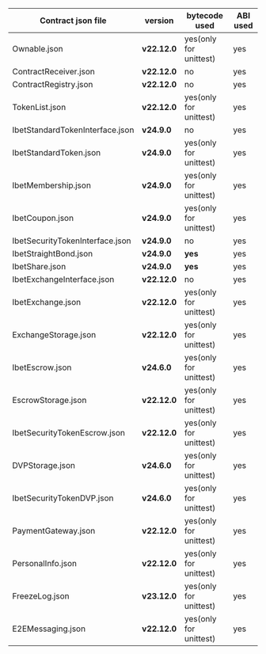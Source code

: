 | Contract json file              | version      | bytecode used          | ABI used |
|---------------------------------|--------------|------------------------|----------|
| Ownable.json                    | **v22.12.0** | yes(only for unittest) | yes      |
| ContractReceiver.json           | **v22.12.0** | no                     | yes      |
| ContractRegistry.json           | **v22.12.0** | no                     | yes      |
| TokenList.json                  | **v22.12.0** | yes(only for unittest) | yes      |
| IbetStandardTokenInterface.json | **v24.9.0**  | no                     | yes      |
| IbetStandardToken.json          | **v24.9.0**  | yes(only for unittest) | yes      |
| IbetMembership.json             | **v24.9.0**  | yes(only for unittest) | yes      |
| IbetCoupon.json                 | **v24.9.0**  | yes(only for unittest) | yes      |
| IbetSecurityTokenInterface.json | **v24.9.0**  | no                     | yes      |
| IbetStraightBond.json           | **v24.9.0**  | **yes**                | yes      |
| IbetShare.json                  | **v24.9.0**  | **yes**                | yes      |
| IbetExchangeInterface.json      | **v22.12.0** | no                     | yes      |
| IbetExchange.json               | **v22.12.0** | yes(only for unittest) | yes      |
| ExchangeStorage.json            | **v22.12.0** | yes(only for unittest) | yes      |
| IbetEscrow.json                 | **v24.6.0**  | yes(only for unittest) | yes      |
| EscrowStorage.json              | **v22.12.0** | yes(only for unittest) | yes      |
| IbetSecurityTokenEscrow.json    | **v22.12.0** | yes(only for unittest) | yes      |
| DVPStorage.json                 | **v24.6.0**  | yes(only for unittest) | yes      |
| IbetSecurityTokenDVP.json       | **v24.6.0**  | yes(only for unittest) | yes      |
| PaymentGateway.json             | **v22.12.0** | yes(only for unittest) | yes      |
| PersonalInfo.json               | **v22.12.0** | yes(only for unittest) | yes      |
| FreezeLog.json                  | **v23.12.0** | yes(only for unittest) | yes      |
| E2EMessaging.json               | **v22.12.0** | yes(only for unittest) | yes      |
